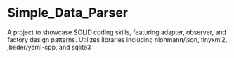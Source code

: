 # Simple_Data_Parser

A project to showcase SOLID coding skills, featuring adapter, observer, and factory design patterns. Utilizes libraries including nlohmann/json, tinyxml2, jbeder/yaml-cpp, and sqlite3
